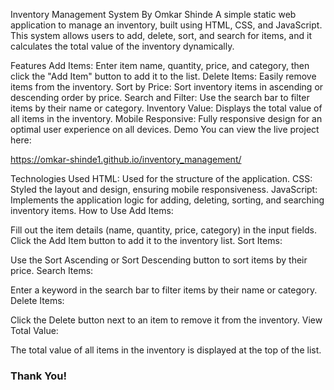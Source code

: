 Inventory Management System By Omkar Shinde
A simple static web application to manage an inventory, built using HTML, CSS, and JavaScript. This system allows users to add, delete, sort, and search for items, and it calculates the total value of the inventory dynamically.

Features
Add Items: Enter item name, quantity, price, and category, then click the "Add Item" button to add it to the list.
Delete Items: Easily remove items from the inventory.
Sort by Price: Sort inventory items in ascending or descending order by price.
Search and Filter: Use the search bar to filter items by their name or category.
Inventory Value: Displays the total value of all items in the inventory.
Mobile Responsive: Fully responsive design for an optimal user experience on all devices.
Demo
You can view the live project here:

https://omkar-shinde1.github.io/inventory_management/

Technologies Used
HTML: Used for the structure of the application.
CSS: Styled the layout and design, ensuring mobile responsiveness.
JavaScript: Implements the application logic for adding, deleting, sorting, and searching inventory items.
How to Use
Add Items:

Fill out the item details (name, quantity, price, category) in the input fields.
Click the Add Item button to add it to the inventory list.
Sort Items:

Use the Sort Ascending or Sort Descending button to sort items by their price.
Search Items:

Enter a keyword in the search bar to filter items by their name or category.
Delete Items:

Click the Delete button next to an item to remove it from the inventory.
View Total Value:

The total value of all items in the inventory is displayed at the top of the list.


### Thank You! #
